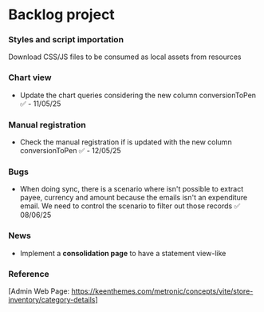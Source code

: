 # Backlog project


### Styles and script importation

Download CSS/JS files to be consumed as local assets from resources

### Chart view
- Update the chart queries considering the new column conversionToPen ✅ - 11/05/25

### Manual registration
- Check the manual registration if is updated with the new column conversionToPen ✅ - 12/05/25

### Bugs
- When doing sync, there is a scenario where isn't possible to extract payee, currency and amount because the emails isn't an expenditure email. We need to control the scenario to filter out those records ✅ 08/06/25

### News
- Implement a **consolidation page** to have a statement view-like

### Reference

[Admin Web Page: https://keenthemes.com/metronic/concepts/vite/store-inventory/category-details]